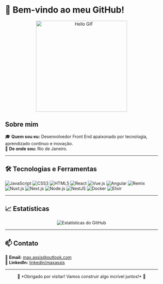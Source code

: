 # 👋 Bem-vindo ao meu GitHub!

<div align="center">
  <img src="https://media1.giphy.com/media/v1.Y2lkPTc5MGI3NjExazJiODEzMjYxdHNvYXRvYjY1MGd0M3EwbTBtMThrd25qZGhyMWFmYyZlcD12MV9pbnRlcm5hbF9naWZfYnlfaWQmY3Q9Zw/xUPGGDNsLvqsBOhuU0/giphy.gif" alt="Hello GIF" width="300">
</div>

## Sobre mim

🎓 **Quem sou eu:** Desenvolvedor Front End apaixonado por tecnologia, aprendizado contínuo e inovação.  
📍 **De onde sou:** Rio de Janeiro.  

---

## 🛠️ Tecnologias e Ferramentas
![JavaScript](https://img.shields.io/badge/-JavaScript-F7DF1E?style=flat&logo=javascript&logoColor=black)
![CSS3](https://img.shields.io/badge/-CSS3-1572B6?style=flat&logo=css3&logoColor=white)
![HTML5](https://img.shields.io/badge/-HTML5-E34F26?style=flat&logo=html5&logoColor=white)
![React](https://img.shields.io/badge/-React-61DAFB?style=flat&logo=react&logoColor=black)
![Vue.js](https://img.shields.io/badge/-Vue.js-4FC08D?style=flat&logo=vue.js&logoColor=white)
![Angular](https://img.shields.io/badge/-Angular-DD0031?style=flat&logo=angular&logoColor=white)
![Remix](https://img.shields.io/badge/-Remix-000000?style=flat&logo=remix&logoColor=white)
![Nuxt.js](https://img.shields.io/badge/-Nuxt.js-00C58E?style=flat&logo=nuxt.js&logoColor=white)
![Next.js](https://img.shields.io/badge/-Next.js-000000?style=flat&logo=next.js&logoColor=white)
![Node.js](https://img.shields.io/badge/-Node.js-339933?style=flat&logo=node.js&logoColor=white)
![NestJS](https://img.shields.io/badge/-NestJS-E0234E?style=flat&logo=nestjs&logoColor=white)
![Docker](https://img.shields.io/badge/-Docker-2496ED?style=flat&logo=docker&logoColor=white)
![Elixir](https://img.shields.io/badge/-Elixir-4B275F?style=flat&logo=elixir&logoColor=white)

---

## 📈 Estatísticas
<div align="center">
  <!-- Estatísticas do GitHub -->
  <img src="https://github-readme-stats.vercel.app/api?username=maxassis&show_icons=true&theme=light" alt="Estatísticas do GitHub">
</div>

---

## 📫 Contato

📧 **Email:** [max.assis@outlook.com](mailto:max.assis@)  
💼 **LinkedIn:** [linkedin/maxassis](https://www.linkedin.com/in/max-assis/)

---

<div align="center">
  🌟 *Obrigado por visitar! Vamos construir algo incrível juntos!* 🌟
</div>











